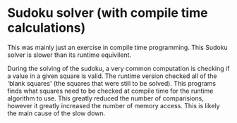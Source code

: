 # Sudoku solver (with compile time calculations)
This was mainly just an exercise in compile time programming. This Sudoku solver is slower than its runtime equivilent.

During the solving of the sudoku, a very common computation is checking if a value in a given square is valid. The runtime version checked all of the 'blank squares' (the squares that were still to be solved). This programs finds what squares need to be checked at compile time for the runtime algorithm to use. This greatly reduced the number of comparisions, however it greatly increased the number of memory access. This is likely the main cause of the slow down.
